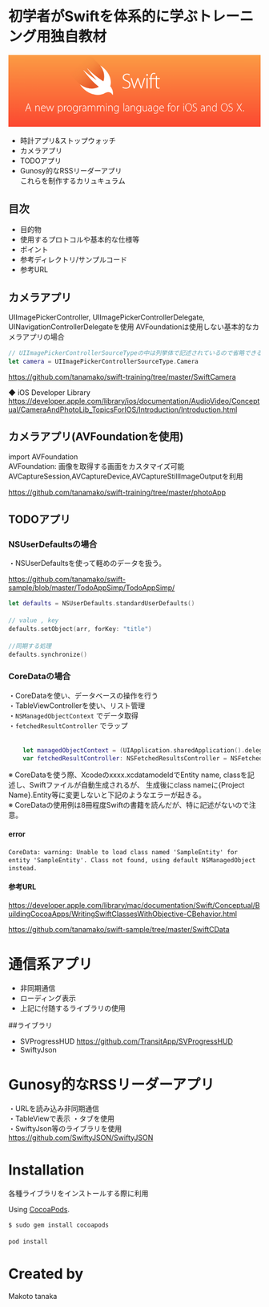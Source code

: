 
# 初学者がSwiftを体系的に学ぶトレーニング用独自教材

![alt text](https://github.com/tanamako/swift-sample/blob/master/images/swift.png)

- 時計アプリ&ストップウォッチ  
- カメラアプリ  
- TODOアプリ  
- Gunosy的なRSSリーダーアプリ  
これらを制作するカリュキュラム

## 目次
- 目的物
- 使用するプロトコルや基本的な仕様等
- ポイント
- 参考ディレクトリ/サンプルコード
- 参考URL


## カメラアプリ
UIImagePickerController, UIImagePickerControllerDelegate, UINavigationControllerDelegateを使用
AVFoundationは使用しない基本的なカメラアプリの場合  

```swift
// UIImagePickerControllerSourceTypeの中は列挙体で記述されているので省略できる
let camera = UIImagePickerControllerSourceType.Camera

```

https://github.com/tanamako/swift-training/tree/master/SwiftCamera  

◆ iOS Developer Library  
https://developer.apple.com/library/ios/documentation/AudioVideo/Conceptual/CameraAndPhotoLib_TopicsForIOS/Introduction/Introduction.html


## カメラアプリ(AVFoundationを使用)
import AVFoundation  
AVFoundation: 画像を取得する画面をカスタマイズ可能  
AVCaptureSession,AVCaptureDevice,AVCaptureStillImageOutputを利用  

https://github.com/tanamako/swift-training/tree/master/photoApp





## TODOアプリ
### NSUserDefaultsの場合

・NSUserDefaultsを使って軽めのデータを扱う。

https://github.com/tanamako/swift-sample/blob/master/TodoAppSimp/TodoAppSimp/  

```swift
let defaults = NSUserDefaults.standardUserDefaults()

// value , key
defaults.setObject(arr, forKey: "title")

//同期する処理
defaults.synchronize()

```

### CoreDataの場合

・CoreDataを使い、データベースの操作を行う  
・TableViewControllerを使い、リスト管理  
・`NSManagedObjectContext` でデータ取得  
・`fetchedResultController` でラップ  

```swift

    let managedObjectContext = (UIApplication.sharedApplication().delegate as AppDelegate).managedObjectContext
    var fetchedResultController: NSFetchedResultsController = NSFetchedResultsController()

```
※ CoreDataを使う際、Xcodeのxxxx.xcdatamodeldでEntity name, classを記述し、Swiftファイルが自動生成されるが、
生成後にclass nameに{Project Name}.Entity等に変更しないと下記のようなエラーが起きる。  
※ CoreDataの使用例は8冊程度Swiftの書籍を読んだが、特に記述がないので注意。

#### error

```
CoreData: warning: Unable to load class named 'SampleEntity' for entity 'SampleEntity'. Class not found, using default NSManagedObject instead.
```
#### 参考URL
https://developer.apple.com/library/mac/documentation/Swift/Conceptual/BuildingCocoaApps/WritingSwiftClassesWithObjective-CBehavior.html  

https://github.com/tanamako/swift-sample/tree/master/SwiftCData  


# 通信系アプリ
 - 非同期通信
 - ローディング表示
 - 上記に付随するライブラリの使用  

 ##ライブラリ
 - SVProgressHUD https://github.com/TransitApp/SVProgressHUD  
 - SwiftyJson


# Gunosy的なRSSリーダーアプリ
・URLを読み込み非同期通信  
・TableViewで表示
・タブを使用  
・SwiftyJson等のライブラリを使用  
https://github.com/SwiftyJSON/SwiftyJSON


# Installation
各種ライブラリをインストールする際に利用

Using [CocoaPods](http://cocoapods.org).

```sh
$ sudo gem install cocoapods

pod install
```

# Created by  
Makoto tanaka  

